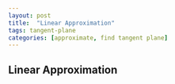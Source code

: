 ```yaml
---
layout: post
title:  "Linear Approximation"
tags: tangent-plane
categories: [approximate, find tangent plane]
---
```


## Linear Approximation